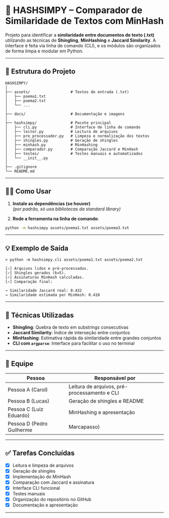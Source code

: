
# 🧠 HASHSIMPY – Comparador de Similaridade de Textos com MinHash

Projeto para identificar a **similaridade entre documentos de texto (.txt)** utilizando as técnicas de **Shingling**, **MinHashing** e **Jaccard Similarity**. A interface é feita via linha de comando (CLI), e os módulos são organizados de forma limpa e modular em Python.

---

## 📁 Estrutura do Projeto

```
HASHSIMPY/
│
├── assets/                  # Textos de entrada (.txt)
│   ├── poema1.txt
│   ├── poema2.txt
│   └── ...
│
├── docs/                    # Documentação e imagens
│
├── hashsimpy/               # Pacote principal
│   ├── cli.py               # Interface de linha de comando
│   ├── leitor.py            # Leitura de arquivos
│   ├── pre_processador.py   # Limpeza e normalização dos textos
│   ├── shingles.py          # Geração de shingles 
│   ├── minhash.py           # MinHashing
│   ├── comparador.py        # Comparação Jaccard e MinHash
│   ├── testes/              # Testes manuais e automatizados
│   └── __init__.py
│
├── .gitignore
└── README.md
```

---

## 👨‍💻 Como Usar

1. **Instale as dependências (se houver)**  
   *(por padrão, só usa bibliotecas da standard library)*

2. **Rode a ferramenta na linha de comando**:

```bash
python -m hashsimpy assets/poema1.txt assets/poema3.txt
```

---

## 💡 Exemplo de Saída

```
> python -m hashsimpy.cli assets/poema1.txt assets/poema2.txt

[✓] Arquivos lidos e pré-processados.
[✓] Shingles gerados (k=5).
[✓] Assinaturas MinHash calculadas.
[✓] Comparação final:

→ Similaridade Jaccard real: 0.432
→ Similaridade estimada por MinHash: 0.410
```

---

## 📌 Técnicas Utilizadas

- **Shingling**: Quebra de texto em substrings consecutivas
- **Jaccard Similarity**: Índice de interseção entre conjuntos
- **MinHashing**: Estimativa rápida da similaridade entre grandes conjuntos
- **CLI com `argparse`**: Interface para facilitar o uso no terminal

---

## 👥 Equipe

| Pessoa | Responsável por |
|--------|------------------|
| Pessoa A (Carol)| Leitura de arquivos, pré-processamento e CLI |
| Pessoa B (Lucas) | Geração de shingles e README |
| Pessoa C (Luiz Eduardo) | MinHashing e apresentação |
| Pessoa D (Pedro Guilherme|Marcapasso) | Comparação, integração dos módulos e fluxo final |

---

## ✅ Tarefas Concluídas

- [x] Leitura e limpeza de arquivos
- [x] Geração de shingles 
- [x] Implementação do MinHash
- [x] Comparação com Jaccard e assinatura
- [x] Interface CLI funcional
- [x] Testes manuais
- [x] Organização do repositório no GitHub
- [x] Documentação e apresentação

---



